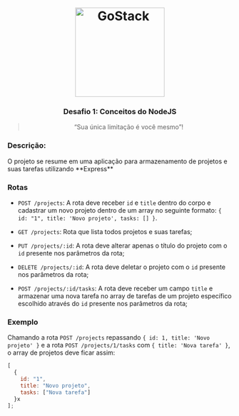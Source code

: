 <h1  align="center">
<img  alt="GoStack"  src="https://rocketseat-cdn.s3-sa-east-1.amazonaws.com/bootcamp-header.png"  width="200px" />
</h1>
<h3 align="center">
  Desafio 1: Conceitos do NodeJS
</h3>
<blockquote align="center">“Sua única limitação é você mesmo”!</blockquote>

<h3>Descrição:</h3>
O projeto se resume em uma aplicação para armazenamento de projetos e suas tarefas utilizando **Express**

  
### Rotas

- `POST /projects`: A rota deve receber `id` e `title` dentro do corpo e cadastrar um novo projeto dentro de um array no seguinte formato: `{ id: "1", title: 'Novo projeto', tasks: [] }`.

- `GET /projects`: Rota que lista todos projetos e suas tarefas;

- `PUT /projects/:id`: A rota deve alterar apenas o título do projeto com o `id` presente nos parâmetros da rota;

- `DELETE /projects/:id`: A rota deve deletar o projeto com o `id` presente nos parâmetros da rota;

- `POST /projects/:id/tasks`: A rota deve receber um campo `title` e armazenar uma nova tarefa no array de tarefas de um projeto específico escolhido através do `id` presente nos parâmetros da rota;

### Exemplo

Chamando a rota `POST /projects` repassando `{ id: 1, title: 'Novo projeto' }` e a rota `POST /projects/1/tasks` com `{ title: 'Nova tarefa' }`, o array de projetos deve ficar assim:

```js
[
  {
    id: "1",
    title: "Novo projeto",
    tasks: ["Nova tarefa"]
  }x
];
